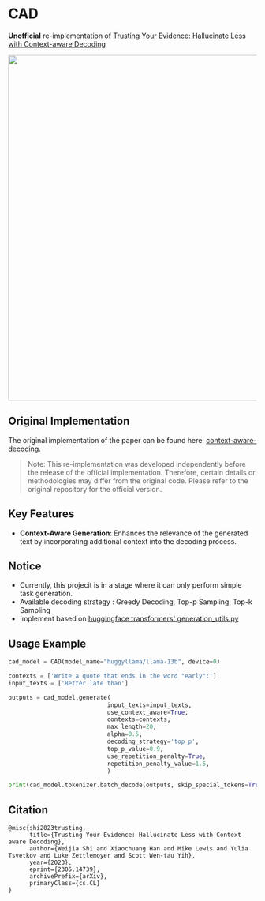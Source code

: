 # CAD
**Unofficial** re-implementation of [Trusting Your Evidence: Hallucinate Less with Context-aware Decoding](https://arxiv.org/abs/2305.14739) 
<p align='center'>
    <img width='700' src="https://github.com/hongshi97/CAD/assets/56019094/d12bf814-10c4-46dd-8318-75bce2081dbf">
</p>

## Original Implementation

The original implementation of the paper can be found here:
[context-aware-decoding](https://github.com/xhan77/context-aware-decoding). 
>Note:
This re-implementation was developed independently before the release of the official implementation. Therefore, certain details or methodologies may differ from the original code. Please refer to the original repository for the official version.

## Key Features
- **Context-Aware Generation**: Enhances the relevance of the generated text by incorporating additional context into the decoding process.

## Notice  
- Currently, this projecit is in a stage where it can only perform simple task generation.
- Available decoding strategy : Greedy Decoding, Top-p Sampling, Top-k Sampling
- Implement based on [huggingface transformers' generation_utils.py](https://github.com/huggingface/transformers/blob/c4d4e8bdbd25d9463d41de6398940329c89b7fb6/src/transformers/generation_utils.py#L101)

## Usage Example  
```python
cad_model = CAD(model_name="huggyllama/llama-13b", device=0)

contexts = ['Write a quote that ends in the word "early":']
input_texts = ['Better late than']

outputs = cad_model.generate(
                            input_texts=input_texts,
                            use_context_aware=True,
                            contexts=contexts,
                            max_length=20,
                            alpha=0.5,
                            decoding_strategy='top_p',
                            top_p_value=0.9,
                            use_repetition_penalty=True,
                            repetition_penalty_value=1.5,
                            )

print(cad_model.tokenizer.batch_decode(outputs, skip_special_tokens=True)[0])
```

## Citation  
```
@misc{shi2023trusting,
      title={Trusting Your Evidence: Hallucinate Less with Context-aware Decoding}, 
      author={Weijia Shi and Xiaochuang Han and Mike Lewis and Yulia Tsvetkov and Luke Zettlemoyer and Scott Wen-tau Yih},
      year={2023},
      eprint={2305.14739},
      archivePrefix={arXiv},
      primaryClass={cs.CL}
}
```
